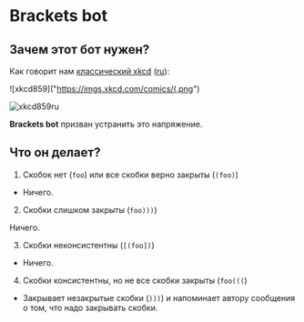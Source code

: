 # Brackets bot

## Зачем этот бот нужен?

Как говорит нам [классический xkcd](https://xkcd.com/859/) ([ru](http://xkcd.ru/859/)):

![xkcd859]("https://imgs.xkcd.com/comics/(.png")

![xkcd859ru](http://xkcd.ru/i/859_v3.png)

**Brackets bot** призван устранить это напряжение.

## Что он делает?

1. Скобок нет (`foo`) или все скобки верно закрыты (`(foo)`)

- Ничего.

2. Скобки слишком закрыты (`foo)))`)

Ничего.

3. Скобки неконсистентны (`[(foo])`)
- Ничего.

4. Скобки консистентны, но не все скобки закрыты (`foo(((`)

- Закрывает незакрытые скобки (`)))`) и напоминает автору сообщения о том, что надо закрывать скобки.